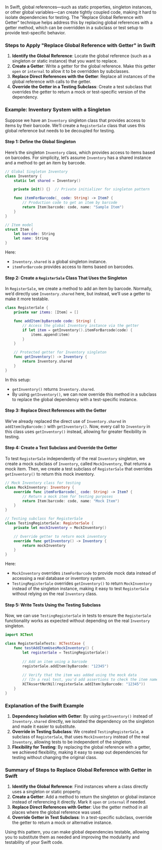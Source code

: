 In Swift, global references—such as static properties, singleton instances, or other global variables—can create tightly coupled code, making it hard to isolate dependencies for testing. The "Replace Global Reference with Getter" technique helps address this by replacing global references with a getter method, which can be overridden in a subclass or test setup to provide test-specific behavior.

### Steps to Apply "Replace Global Reference with Getter" in Swift

1. **Identify the Global Reference**: Locate the global reference (such as a singleton or static instance) that you want to replace.
2. **Create a Getter**: Write a getter for the global reference. Make this getter `open` or `internal` to allow it to be overridden by subclasses.
3. **Replace Direct References with the Getter**: Replace all instances of the global reference with calls to the getter.
4. **Override the Getter in a Testing Subclass**: Create a test subclass that overrides the getter to return a mock or test-specific version of the dependency.

### Example: Inventory System with a Singleton

Suppose we have an `Inventory` singleton class that provides access to items by their barcode. We’ll create a `RegisterSale` class that uses this global reference but needs to be decoupled for testing.

#### Step 1: Define the Global Singleton

Here’s the singleton `Inventory` class, which provides access to items based on barcodes. For simplicity, let’s assume `Inventory` has a shared instance and a method to get an item by barcode.

```swift
// Global Singleton Inventory
class Inventory {
    static let shared = Inventory()

    private init() {}  // Private initializer for singleton pattern

    func itemForBarcode(_ code: String) -> Item? {
        // Production code to get an item by barcode
        return Item(barcode: code, name: "Sample Item")
    }
}

// Item model
struct Item {
    let barcode: String
    let name: String
}
```

Here:
- `Inventory.shared` is a global singleton instance.
- `itemForBarcode` provides access to items based on barcodes.

#### Step 2: Create a `RegisterSale` Class That Uses the Singleton

In `RegisterSale`, we create a method to add an item by barcode. Normally, we’d directly use `Inventory.shared` here, but instead, we’ll use a getter to make it more testable.

```swift
class RegisterSale {
    private var items: [Item] = []

    func addItem(byBarcode code: String) {
        // Access the global Inventory instance via the getter
        if let item = getInventory().itemForBarcode(code) {
            items.append(item)
        }
    }

    // Protected getter for Inventory singleton
    func getInventory() -> Inventory {
        return Inventory.shared
    }
}
```

In this setup:
- `getInventory()` returns `Inventory.shared`.
- By using `getInventory()`, we can now override this method in a subclass to replace the global dependency with a test-specific instance.

#### Step 3: Replace Direct References with the Getter

We’ve already replaced the direct use of `Inventory.shared` in `addItem(byBarcode:)` with `getInventory()`. Now, every call to `Inventory` in this class uses `getInventory()` instead, allowing for greater flexibility in testing.

#### Step 4: Create a Test Subclass and Override the Getter

To test `RegisterSale` independently of the real `Inventory` singleton, we create a mock subclass of `Inventory`, called `MockInventory`, that returns a mock item. Then, we create a test subclass of `RegisterSale` that overrides `getInventory()` to return this mock inventory.

```swift
// Mock Inventory class for testing
class MockInventory: Inventory {
    override func itemForBarcode(_ code: String) -> Item? {
        // Return a mock item for testing purposes
        return Item(barcode: code, name: "Mock Item")
    }
}

// Testing subclass for RegisterSale
class TestingRegisterSale: RegisterSale {
    private let mockInventory = MockInventory()

    // Override getter to return mock inventory
    override func getInventory() -> Inventory {
        return mockInventory
    }
}
```

Here:
- `MockInventory` overrides `itemForBarcode` to provide mock data instead of accessing a real database or inventory system.
- `TestingRegisterSale` overrides `getInventory()` to return `MockInventory` instead of the singleton instance, making it easy to test `RegisterSale` without relying on the real `Inventory` class.

#### Step 5: Write Tests Using the Testing Subclass

Now, we can use `TestingRegisterSale` in tests to ensure the `RegisterSale` functionality works as expected without depending on the real `Inventory` singleton.

```swift
import XCTest

class RegisterSaleTests: XCTestCase {
    func testAddItemUsesMockInventory() {
        let registerSale = TestingRegisterSale()
        
        // Add an item using a barcode
        registerSale.addItem(byBarcode: "12345")
        
        // Verify that the item was added using the mock data
        // (In a real test, you'd add assertions to check the item name, count, etc.)
        XCTAssertNotNil(registerSale.addItem(byBarcode: "12345"))
    }
}
```

### Explanation of the Swift Example

1. **Dependency Isolation with Getter**: By using `getInventory()` instead of `Inventory.shared` directly, we isolated the dependency on the singleton and made it easier to substitute.
2. **Override in Testing Subclass**: We created `TestingRegisterSale`, a subclass of `RegisterSale`, that uses `MockInventory` instead of the real `Inventory`, allowing tests to be independent of the singleton.
3. **Flexibility for Testing**: By replacing the global reference with a getter, we achieved flexibility, making it easy to swap out dependencies for testing without changing the original class.

### Summary of Steps to Replace Global Reference with Getter in Swift

1. **Identify the Global Reference**: Find instances where a class directly uses a singleton or static property.
2. **Create a Getter**: Add a method to return the singleton or global instance instead of referencing it directly. Mark it `open` or `internal` if needed.
3. **Replace Direct References with Getter**: Use the getter method in all places where the global reference was used.
4. **Override Getter in Test Subclass**: In a test-specific subclass, override the getter to return a mock or alternative instance.

Using this pattern, you can make global dependencies testable, allowing you to substitute them as needed and improving the modularity and testability of your Swift code.

